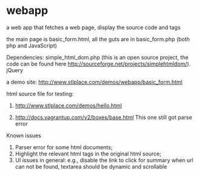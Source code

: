 # webapp
a web app that fetches a web page, display the source code and tags

the main page is basic_form.html, all the guts are in basic_form.php (both php and JavaScript)

Dependencies:
simple_html_dom.php (this is an open source project, the code can be found here http://sourceforge.net/projects/simplehtmldom/).
jQuery

a demo site:
http://www.stlplace.com/demos/webapp/basic_form.html

html source file for testing:
1) http://www.stlplace.com/demos/hello.html

2) http://docs.vagrantup.com/v2/boxes/base.html
This one still got parse error

Known issues
1) Parser error for some html documents;
2) Highlight the relevant html tags in the original html source;
3) UI issues in general:
e.g., disable the link to click for summary when url can not be found, textarea should be dynamic and scrollable
